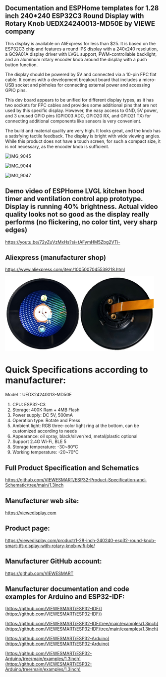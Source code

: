 ## Documentation and ESPHome templates for 1.28 inch 240*240 ESP32C3 Round Display with Rotary Knob UEDX24240013-MD50E by VIEWE company

This display is available on AliExpress for less than $25. It is based on the ESP32C3 chip and features a round IPS display with a 240x240 resolution, a GC9A01A display driver with LVGL support, PWM-controllable backlight, and an aluminum rotary encoder knob around the display with a push button function.

The display should be powered by 5V and connected via a 10-pin FPC flat cable. It comes with a development breakout board that includes a micro-USB socket and pinholes for connecting external power and accessing GPIO pins.

This dev board appears to be unified for different display types, as it has two sockets for FPC cables and provides some additional pins that are not used by this specific display. However, the easy access to GND, 5V power, and 3 unused GPIO pins (GPIO03 ADC, GPIO20 RX, and GPIO21 TX) for connecting additional components like sensors is very convenient.

The build and material quality are very high. It looks great, and the knob has a satisfying tactile feedback. The display is bright with wide viewing angles. While this product does not have a touch screen, for such a compact size, it is not necessary, as the encoder knob is sufficient.

![IMG_9045](https://github.com/user-attachments/assets/8b267a25-97ab-4afd-86f0-aa7f2b791cab)

![IMG_9044](https://github.com/user-attachments/assets/c5f43b60-2be2-46e5-8145-3b286b8ff76a)

![IMG_9047](https://github.com/user-attachments/assets/201eadf4-19cc-404a-a64a-3eebcaf46a91)

## Demo video of ESPHome LVGL kitchen hood timer and ventilation control app prototype. Display is running 40% brightness. Actual video quality looks not so good as the display really performs (no flickering, no color tint, very sharp edges)

https://youtu.be/72yZuVzMxHs?si=tAFymHM5Zbg2VTi-

## Aliexpress (manufacturer shop)
https://www.aliexpress.com/item/1005007045539218.html

![1.3 Primary](https://github.com/VIEWESMART/image/blob/main/1.3inch_Primary.png)![1.3 Secondary](https://github.com/VIEWESMART/image/blob/main/1.3inch_Secondary.png)

# Quick Specifications according to manufacturer:
Model：UEDX24240013-MD50E
1) CPU:  ESP32-C3
2) Storage: 400K Ram + 4MB Flash
3) Power supply: DC 5V, 500mA
4) Operation type: Rotate and Press
5) Ambient light: RGB three-color light ring at the bottom, can be customized according to needs
6) Appearance: oil spray, black/silver/red, metal/plastic optional
7) Support 2.4G Wi-Fi, BLE 5
8) Storage temperature: -30~80°C
9) Working temperature: -20~70°C

## Full Product Specification and Schematics
https://github.com/VIEWESMART/ESP32-Product-Specification-and-Schematic/tree/main/1.3inch

## Manufacturer web site:
https://viewedisplay.com

## Product page:
https://viewedisplay.com/product/1-28-inch-240240-esp32-round-knob-smart-tft-display-with-rotary-knob-wifi-ble/

## Manufacturer GitHub account:
https://github.com/VIEWESMART

## Manufacturer documentation and code examples for Arduino and ESP32-IDF:
[https://github.com/VIEWESMART/ESP32-IDF/](https://github.com/VIEWESMART/ESP32-IDF/) 

[https://github.com/VIEWESMART/ESP32-IDF/tree/main/examples/1.3inch](https://github.com/VIEWESMART/ESP32-IDF/tree/main/examples/1.3inch) 

[https://github.com/VIEWESMART/ESP32-Arduino](https://github.com/VIEWESMART/ESP32-Arduino) 

[https://github.com/VIEWESMART/ESP32-Arduino/tree/main/examples/1.3inch](https://github.com/VIEWESMART/ESP32-Arduino/tree/main/examples/1.3inch) 

